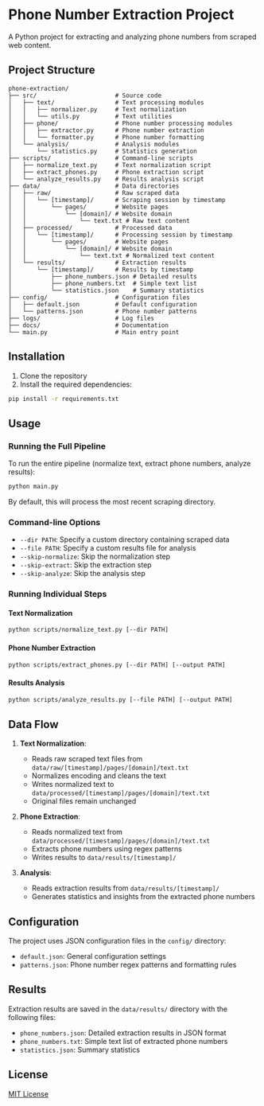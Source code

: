 # Phone Number Extraction Project

A Python project for extracting and analyzing phone numbers from scraped web content.

## Project Structure

```
phone-extraction/
├── src/                      # Source code
│   ├── text/                 # Text processing modules
│   │   ├── normalizer.py     # Text normalization
│   │   └── utils.py          # Text utilities
│   ├── phone/                # Phone number processing modules
│   │   ├── extractor.py      # Phone number extraction
│   │   └── formatter.py      # Phone number formatting
│   └── analysis/             # Analysis modules
│       └── statistics.py     # Statistics generation
├── scripts/                  # Command-line scripts
│   ├── normalize_text.py     # Text normalization script
│   ├── extract_phones.py     # Phone extraction script
│   └── analyze_results.py    # Results analysis script
├── data/                     # Data directories
│   ├── raw/                  # Raw scraped data
│   │   └── [timestamp]/      # Scraping session by timestamp
│   │       └── pages/        # Website pages
│   │           └── [domain]/ # Website domain
│   │               └── text.txt # Raw text content
│   ├── processed/            # Processed data
│   │   └── [timestamp]/      # Processing session by timestamp
│   │       └── pages/        # Website pages
│   │           └── [domain]/ # Website domain
│   │               └── text.txt # Normalized text content
│   └── results/              # Extraction results
│       └── [timestamp]/      # Results by timestamp
│           ├── phone_numbers.json # Detailed results
│           ├── phone_numbers.txt  # Simple text list
│           └── statistics.json    # Summary statistics
├── config/                   # Configuration files
│   ├── default.json          # Default configuration
│   └── patterns.json         # Phone number patterns
├── logs/                     # Log files
├── docs/                     # Documentation
└── main.py                   # Main entry point
```

## Installation

1. Clone the repository
2. Install the required dependencies:

```bash
pip install -r requirements.txt
```

## Usage

### Running the Full Pipeline

To run the entire pipeline (normalize text, extract phone numbers, analyze results):

```bash
python main.py
```

By default, this will process the most recent scraping directory.

### Command-line Options

- `--dir PATH`: Specify a custom directory containing scraped data
- `--file PATH`: Specify a custom results file for analysis
- `--skip-normalize`: Skip the normalization step
- `--skip-extract`: Skip the extraction step
- `--skip-analyze`: Skip the analysis step

### Running Individual Steps

#### Text Normalization

```bash
python scripts/normalize_text.py [--dir PATH]
```

#### Phone Number Extraction

```bash
python scripts/extract_phones.py [--dir PATH] [--output PATH]
```

#### Results Analysis

```bash
python scripts/analyze_results.py [--file PATH] [--output PATH]
```

## Data Flow

1. **Text Normalization**:
   - Reads raw scraped text files from `data/raw/[timestamp]/pages/[domain]/text.txt`
   - Normalizes encoding and cleans the text
   - Writes normalized text to `data/processed/[timestamp]/pages/[domain]/text.txt`
   - Original files remain unchanged

2. **Phone Extraction**:
   - Reads normalized text from `data/processed/[timestamp]/pages/[domain]/text.txt`
   - Extracts phone numbers using regex patterns
   - Writes results to `data/results/[timestamp]/`

3. **Analysis**:
   - Reads extraction results from `data/results/[timestamp]/`
   - Generates statistics and insights from the extracted phone numbers

## Configuration

The project uses JSON configuration files in the `config/` directory:

- `default.json`: General configuration settings
- `patterns.json`: Phone number regex patterns and formatting rules

## Results

Extraction results are saved in the `data/results/` directory with the following files:

- `phone_numbers.json`: Detailed extraction results in JSON format
- `phone_numbers.txt`: Simple text list of extracted phone numbers
- `statistics.json`: Summary statistics

## License

[MIT License](LICENSE)